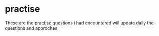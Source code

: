 # practise
These are the practise questions i had encountered will update daily the questions and approches
